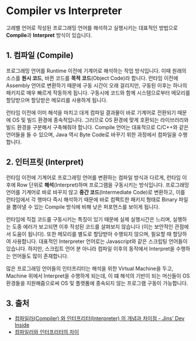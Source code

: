 # Compiler vs Interpreter

고레벨 언어로 작성된 프로그래밍 언어를 해석하고 실행시키는 대표적인 방법으로 **Compile**과 **Interpret** 방식이 있습니다.

## 1. 컴파일 (Compile)

프로그래밍 언어를 Runtime 이전에 기계어로 해석하는 작업 방식입니다. 이때 원래의 소스를 **원시 코드**, 바뀐 코드를 **목적 코드**(Object Code)라 합니다. 런타임 이전에 Assembly 언어로 변환하기 때문에 구동 시간이 오래 걸리지만, 구동된 이후는 하나의 패키지로 매우 빠르게 작동하게 됩니다. 구동시에 코드와 함께 시스템으로부터 메모리를 할당받으며 할당받은 메모리를 사용하게 됩니다.

런타임 이전에 이미 해석을 마치고 대게 컴파일 결과물이 바로 기계어로 전환되기 때문에 OS 및 빌드 환경에 종속적입니다. 그러므로 OS 환경에 맞게 호환되는 라이브러리와 빌드 환경을 구분해서 구축해줘야 합니다. Compile 언어는 대표적으로 C/C++와 같은 언어들을 들 수 있으며, Java 역시 Byte Code로 바꾸기 위한 과정에서 컴파일을 수행합니다.

## 2. 인터프릿 (Interpret)

런타임 이전에 기계어로 프로그래밍 언어를 변환하는 컴파일 방식과 다르게, 런타임 이후에 Row 단위로 **해석**(Interpret)하며 프로그램을 구동시키는 방식입니다. 프로그래밍 언어를 기계어로 바로 바꾸지 않고 **중간 코드**(Intermediate Code)로 변환하고, 이를 런타임에서 각 행마다 즉시 해석하기 때문에 바로 컴팩트한 패키지 형태로 Binary 파일을 뽑아낼 수 있는 Compile 방식에 비해 낮은 퍼포먼스를 보이게 됩니다.

런타임에 직접 코드를 구동시키는 특징이 있기 때문에 실제 실행시간은 느리며, 실행하는 도중 에러가 보고되면 이후 작성된 코드를 살펴보지 않습니다 (이는 보안적인 관점에서 도움이 됩니다). 또한 메모리를 별도로 할당받아 수행되지 않으며, 필요할 때 할당하여 사용합니다. 대표적인 Interpreter 언어로는 Javascript와 같은 스크립팅 언어들이 있습니다. 하지만, 스크립트 언어 분 아니라 컴파일 이후의 동작에서 Interpret을 수행하는 언어들도 많이 존재합니다.

많은 프로그래밍 언어들의 인터프리터는 해석을 위한 Virtual Machine을 두고, Machine 위에서 Interpret을 수행하게 되는데, 이 떄 해석의 기반이 되는 머신들이 OS 환경들을 지원해줌으로써 OS 및 플랫폼에 종속되지 않는 프로그램 구동이 가능합니다.

## 3. 출처

- [컴파일러(Compiler) 와 인터프리터(Interpreter) 의 개념과 차이점 - Jins' Dev Inside](https://jins-dev.tistory.com/entry/Compiler-%EC%99%80-Interpreter-%EC%9D%98-%EA%B0%9C%EB%85%90%EA%B3%BC-%EC%B0%A8%EC%9D%B4%EC%A0%90)
- [컴파일러와 인터프리터의 차이](https://m.blog.naver.com/ehcibear314/221228200531)
